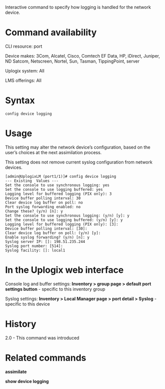 <!-- 5.4 -->

Interactive command to specify how logging is handled for the network device.

# Command availability

CLI resource: port

Device makes: 3Com, Alcatel, Cisco, Comtech EF Data, HP, iDirect, Juniper, ND Satcom, Netscreen, Nortel, Sun, Tasman, TippingPoint, server

Uplogix system: All

LMS offerings: All

# Syntax 

```
config device logging
```

# Usage 

This setting may alter the network device’s configuration, based on the user’s choices at the next assimilation process.

This setting does not remove current syslog configuration from network devices.

```
[admin@UplogixLM (port1/1)]# config device logging 
--- Existing  Values ---
Set the console to use synchronous logging: yes
Set the console to use logging buffered: yes
Logging level for buffered logging (PIX only): 3
Device buffer polling interval: 30
Clear device log buffer on poll: no
Port syslog forwarding enabled: no
Change these? (y/n) [n]: y
Set the console to use synchronous logging: (y/n) [y]: y
Set the console to use logging buffered: (y/n) [y]: y
Logging level for buffered logging (PIX only): [3]:
Device buffer polling interval: [30]: 
Clear device log buffer on poll: (y/n) [y]: 
Enable syslog forwarding? (y/n) [n]: y
Syslog server IP: []: 198.51.235.244
Syslog port number: [514]: 
Syslog facility: []: local1
```

# In the Uplogix web interface

Console log and buffer settings: **Inventory > group page > default port settings button** - specific to this inventory group

Syslog settings: **Inventory > Local Manager page > port detail > Syslog** - specific to this device

# History 

2.0 - This command was introduced

# Related commands 

**assimilate**

**show device logging**
